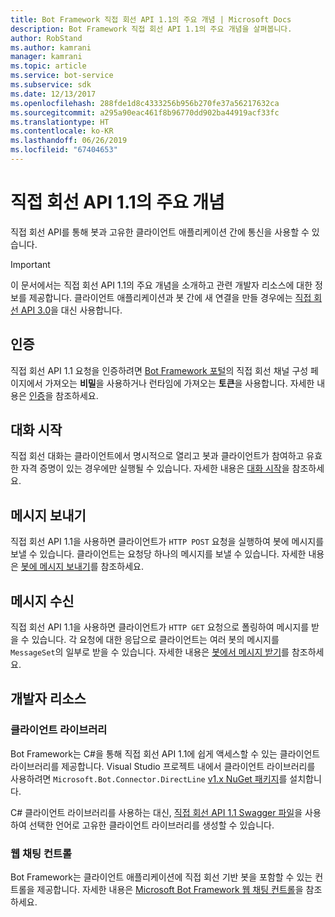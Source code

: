```yaml
---
title: Bot Framework 직접 회선 API 1.1의 주요 개념 | Microsoft Docs
description: Bot Framework 직접 회선 API 1.1의 주요 개념을 살펴봅니다.
author: RobStand
ms.author: kamrani
manager: kamrani
ms.topic: article
ms.service: bot-service
ms.subservice: sdk
ms.date: 12/13/2017
ms.openlocfilehash: 288fde1d8c4333256b956b270fe37a56217632ca
ms.sourcegitcommit: a295a90eac461f8b96770dd902ba44919acf33fc
ms.translationtype: HT
ms.contentlocale: ko-KR
ms.lasthandoff: 06/26/2019
ms.locfileid: "67404653"
---
```

# <a name="key-concepts-in-direct-line-api-11"></a>직접 회선 API 1.1의 주요 개념

직접 회선 API를 통해 봇과 고유한 클라이언트 애플리케이션 간에 통신을 사용할 수 있습니다. 

> [!IMPORTANT]
> 이 문서에서는 직접 회선 API 1.1의 주요 개념을 소개하고 관련 개발자 리소스에 대한 정보를 제공합니다. 클라이언트 애플리케이션과 봇 간에 새 연결을 만들 경우에는 [직접 회선 API 3.0](bot-framework-rest-direct-line-3-0-concepts.md)을 대신 사용합니다.

## <a name="authentication"></a>인증

직접 회선 API 1.1 요청을 인증하려면 <a href="https://dev.botframework.com/" target="_blank">Bot Framework 포털</a>의 직접 회선 채널 구성 페이지에서 가져오는 **비밀**을 사용하거나 런타임에 가져오는 **토큰**을 사용합니다.  자세한 내용은 [인증](bot-framework-rest-direct-line-1-1-authentication.md)을 참조하세요.

## <a name="starting-a-conversation"></a>대화 시작

직접 회선 대화는 클라이언트에서 명시적으로 열리고 봇과 클라이언트가 참여하고 유효한 자격 증명이 있는 경우에만 실행될 수 있습니다. 자세한 내용은 [대화 시작](bot-framework-rest-direct-line-1-1-start-conversation.md)을 참조하세요.

## <a name="sending-messages"></a>메시지 보내기

직접 회선 API 1.1을 사용하면 클라이언트가 `HTTP POST` 요청을 실행하여 봇에 메시지를 보낼 수 있습니다. 클라이언트는 요청당 하나의 메시지를 보낼 수 있습니다. 자세한 내용은 [봇에 메시지 보내기](bot-framework-rest-direct-line-1-1-send-message.md)를 참조하세요.

## <a name="receiving-messages"></a>메시지 수신

직접 회선 API 1.1을 사용하면 클라이언트가 `HTTP GET` 요청으로 폴링하여 메시지를 받을 수 있습니다. 각 요청에 대한 응답으로 클라이언트는 여러 봇의 메시지를 `MessageSet`의 일부로 받을 수 있습니다. 자세한 내용은 [봇에서 메시지 받기](bot-framework-rest-direct-line-1-1-receive-messages.md)를 참조하세요.

## <a name="developer-resources"></a>개발자 리소스

### <a name="client-library"></a>클라이언트 라이브러리

Bot Framework는 C#을 통해 직접 회선 API 1.1에 쉽게 액세스할 수 있는 클라이언트 라이브러리를 제공합니다. Visual Studio 프로젝트 내에서 클라이언트 라이브러리를 사용하려면 `Microsoft.Bot.Connector.DirectLine` <a href="https://www.nuget.org/packages/Microsoft.Bot.Connector.DirectLine/1.1.1" target="_blank">v1.x NuGet 패키지</a>를 설치합니다. 

C# 클라이언트 라이브러리를 사용하는 대신, <a href="https://docs.botframework.com/restapi/directline/swagger.json" target="_blank">직접 회선 API 1.1 Swagger 파일</a>을 사용하여 선택한 언어로 고유한 클라이언트 라이브러리를 생성할 수 있습니다.

### <a name="web-chat-control"></a>웹 채팅 컨트롤 

Bot Framework는 클라이언트 애플리케이션에 직접 회선 기반 봇을 포함할 수 있는 컨트롤을 제공합니다. 자세한 내용은 <a href="https://github.com/Microsoft/BotFramework-WebChat" target="_blank">Microsoft Bot Framework 웹 채팅 컨트롤</a>을 참조하세요.
